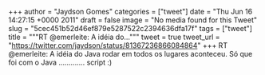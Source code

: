 
+++
author = "Jaydson Gomes"
categories = ["tweet"]
date = "Thu Jun 16 14:27:15 +0000 2011"
draft = false
image = "No media found for this Tweet"
slug = "5cec451b52d46ef879e5287522c2394636dfa17f"
tags = ["tweet"]
title = """RT @emerleite: A idéia do..."""
tweet = true
tweet_url = "https://twitter.com/jaydson/status/81367236866084864"
+++
RT @emerleite: A idéia do Java rodar em todos os lugares aconteceu. Só que foi com o Java ............. script :)

